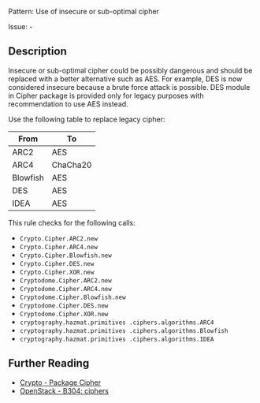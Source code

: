 Pattern: Use of insecure or sub-optimal cipher

Issue: -

## Description

Insecure or sub-optimal cipher could be possibly dangerous and should be replaced with a better alternative such as AES. For example, 
DES is now considered insecure because a brute force attack is possible. DES module in Cipher package is provided only for legacy purposes with recommendation to use AES instead.

Use the following table to replace legacy cipher:

| From  | To |
| ------------- | ------------- |
| ARC2  | AES  |
| ARC4  | ChaCha20  |
| Blowfish  | AES  |
| DES  | AES  |
| IDEA  | AES  |

This rule checks for the following calls:

  - `Crypto.Cipher.ARC2.new`
  - `Crypto.Cipher.ARC4.new`
  - `Crypto.Cipher.Blowfish.new`
  - `Crypto.Cipher.DES.new`
  - `Crypto.Cipher.XOR.new`
  - `Cryptodome.Cipher.ARC2.new`
  - `Cryptodome.Cipher.ARC4.new`
  - `Cryptodome.Cipher.Blowfish.new`
  - `Cryptodome.Cipher.DES.new`
  - `Cryptodome.Cipher.XOR.new`
  - `cryptography.hazmat.primitives .ciphers.algorithms.ARC4`
  - `cryptography.hazmat.primitives .ciphers.algorithms.Blowfish`
  - `cryptography.hazmat.primitives .ciphers.algorithms.IDEA`


## Further Reading

* [Crypto - Package Cipher](http://legrandin.github.io/pycryptodome/Doc/3.4/Crypto.Cipher-module.html)
* [OpenStack - B304: ciphers](https://docs.openstack.org/developer/bandit/api/bandit.blacklists.html#b304-b305-ciphers-and-modes)
